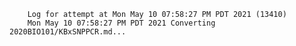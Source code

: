         Log for attempt at Mon May 10 07:58:27 PM PDT 2021 (13410)
        Mon May 10 07:58:27 PM PDT 2021 Converting 2020BIO101/KBxSNPPCR.md...
